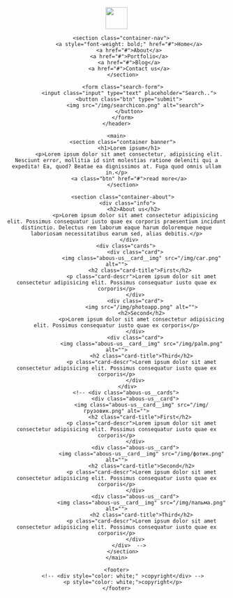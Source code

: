 <!DOCTYPE html>
<html lang="ru">
<head>
    <meta charset="UTF-8">
    <meta name="viewport" content="width=device-width, initial-scale=1.0">
    <link rel="stylesheet" href="/dist/css/styles.css">
    <link href="https://fonts.googleapis.com/css2?family=Poppins&display=swap" rel="stylesheet">
    <script src="/script.js" type="text/script"></script>
    <title>MySite</title>
</head>
<body>
    <header>
        <section class="logo">
            <img style="height: 50px;" src="/img/logo.png"logo">
        </section>

        <section class="container-nav"> 
            <a style="font-weight: bold;" href="#">Home</a>
            <a href="#">About</a>
            <a href="#">Portfolio</a>
            <a href="#">Blog</a>
            <a href="#">Contact us</a>
        </section>

        <form class="search-form">
            <input class="input" type="text" placeholder="Search..">
            <button class="btn" type="submit">
                <img src="/img/searchicon.png" alt="search">
            </button>
        </form>
    </header>

    <main>
        <section class="container banner">
            <h1>Lorem ipsum</h1>
            <p>Lorem ipsum dolor sit amet consectetur, adipisicing elit. Nesciunt error, mollitia id sint molestias ratione deleniti qui a expedita! Ea, quod? Beatae ea dignissimos at. Fuga quod omnis ullam in.</p>
            <a class="btn" href="#">read more</a>
        </section>

        <section class="container-about">
            <div class="info"> 
                <h2>About us</h2> 
                <p>Lorem ipsum dolor sit amet consectetur adipisicing elit. Possimus consequatur iusto quae ex corporis praesentium incidunt distinctio. Delectus rem laborum eaque harum doloremque neque laboriosam necessitatibus earum sed, alias debitis.</p>
            </div>
            <div class="cards">  
                <div class="card">
                    <img class="abous-us__card__img" src="/img/car.png" alt="">
                    <h2 class="card-title">First</h2> 
                    <p class="card-descr">Lorem ipsum dolor sit amet consectetur adipisicing elit. Possimus consequatur iusto quae ex corporis</p>
                </div>
                <div class="card">
                    <img src="/img/photoapp.png" alt="">
                    <h2>Second</h2>
                    <p>Lorem ipsum dolor sit amet consectetur adipisicing elit. Possimus consequatur iusto quae ex corporis</p>
                </div>
                <div class="card">
                    <img class="abous-us__card__img" src="/img/palm.png" alt="">
                    <h2 class="card-title">Third</h2>
                    <p class="card-descr">Lorem ipsum dolor sit amet consectetur adipisicing elit. Possimus consequatur iusto quae ex corporis</p>
                </div>
            </div> 
            <!-- <div class="abous-us__cards">  
                <div class="abous-us__card">
                    <img class="abous-us__card__img" src="/img/грузовик.png" alt="">
                    <h2 class="card-title">First</h2> 
                    <p class="card-descr">Lorem ipsum dolor sit amet consectetur adipisicing elit. Possimus consequatur iusto quae ex corporis</p>
                </div>
                <div class="abous-us__card">
                    <img class="abous-us__card__img" src="/img/фотик.png" alt="">
                    <h2 class="card-title">Second</h2>
                    <p class="card-descr">Lorem ipsum dolor sit amet consectetur adipisicing elit. Possimus consequatur iusto quae ex corporis</p>
                </div>
                <div class="abous-us__card">
                    <img class="abous-us__card__img" src="/img/пальма.png" alt="">
                    <h2 class="card-title">Third</h2>
                    <p class="card-descr">Lorem ipsum dolor sit amet consectetur adipisicing elit. Possimus consequatur iusto quae ex corporis</p>
                </div>
            </div>  -->
        </section>
    </main>

    <footer>
        <!-- <div style="color: white;" >copyright</div> -->
        <p style="color: white;">copyright</p>
    </footer>
</body>
</html>

